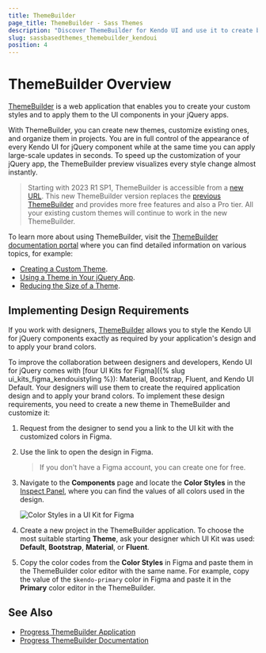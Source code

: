 ```yaml
---
title: ThemeBuilder
page_title: ThemeBuilder - Sass Themes
description: "Discover ThemeBuilder for Kendo UI and use it to create beautiful visual themes that allow you to take full control over the appearance of the UI components."
slug: sassbasedthemes_themebuilder_kendoui
position: 4
---
```


# ThemeBuilder Overview

[ThemeBuilder](https://themebuilderapp.telerik.com) is a web application that enables you to create your custom styles and to apply them to the UI components in your jQuery apps. 

With ThemeBuilder, you can create new themes, customize existing ones, and organize them in projects. You are in full control of the appearance of every Kendo UI for jQuery component while at the same time you can apply large-scale updates in seconds. To speed up the customization of your jQuery app, the ThemeBuilder preview visualizes every style change almost instantly.

> Starting with 2023 R1 SP1, ThemeBuilder is accessible from a [new URL](https://themebuilderapp.telerik.com). This new ThemeBuilder version replaces the [previous ThemeBuilder](https://themebuilder.telerik.com/kendo-ui) and provides more free features and also a Pro tier. All your existing custom themes will continue to work in the new ThemeBuilder.  

To learn more about using ThemeBuilder, visit the [ThemeBuilder documentation portal](https://docs.telerik.com/themebuilder) where you can find detailed information on various topics, for example:

* [Creating a Custom Theme](https://docs.telerik.com/themebuilder/get-started/first-steps-theme-builder).
* [Using a Theme in Your jQuery App](https://docs.telerik.com/themebuilder/exported-package).
* [Reducing the Size of a Theme](https://docs.telerik.com/themebuilder/partial-theme-build).

## Implementing Design Requirements

If you work with designers, [ThemeBuilder](https://docs.telerik.com/themebuilder) allows you to style the Kendo UI for jQuery components exactly as required by your application's design and to apply your brand colors.

To improve the collaboration between designers and developers, Kendo UI for jQuery comes with [four UI Kits for Figma]({% slug ui_kits_figma_kendouistyling %}): Material, Bootstrap, Fluent, and Kendo UI Default. Your designers will use them to create the required application design and to apply your brand colors. To implement these design requirements, you need to create a new theme in ThemeBuilder and customize it:

1. Request from the designer to send you a link to the UI kit with the customized colors in Figma.
1. Use the link to open the design in Figma.
   >If you don't have a Figma account, you can create one for free.
1. Navigate to the **Components** page and locate the **Color Styles** in the [Inspect Panel](https://help.figma.com/hc/en-us/articles/360055203533-Use-the-Inspect-panel), where you can find the values of all colors used in the design.

   ![Color Styles in a UI Kit for Figma](../images/theme-builder-ui-kit-color-styles.png)

1. Create a new project in the ThemeBuilder application. To choose the most suitable starting **Theme**, ask your designer which UI Kit was used: **Default**, **Bootstrap**, **Material**, or **Fluent**.
1. Copy the color codes from the **Color Styles** in Figma and paste them in the ThemeBuilder color editor with the same name. For example, copy the value of the `$kendo-primary` color in Figma and paste it in the **Primary** color editor in the ThemeBuilder.

## See Also

* [Progress ThemeBuilder Application](https://themebuilderapp.telerik.com)
* [Progress ThemeBuilder Documentation](https://docs.telerik.com/themebuilder)
